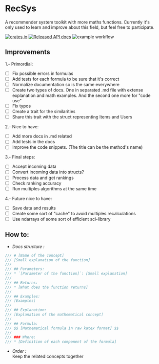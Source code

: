 # RecSys
A recommender system toolkit with more maths functions. Currently it's only used to learn and improve about this field, but feel free to participate.

[![crates.io](https://img.shields.io/crates/v/rec_rsys.svg)](https://crates.io/crates/rec_rsys)
[![Released API docs](https://docs.rs/rec_rsys/badge.svg)](https://docs.rs/rec_rsys)
![example workflow](https://github.com/lucas-montes/rec_rsys/actions/workflows/ci.yml/badge.svg)

## Improvements
1.- Primordial:
- [ ] Fix possible errors in formulas
- [ ] Add tests for each formula to be sure that it's correct
- [ ] Normalize documentation so is the same everywhere
- [ ] Create two types of docs. One in separated .md file with extense explanation and math examples. And the second one more for "code use"
- [ ] Fix typos
- [ ] Create a trait for the similarities
- [ ] Share this trait with the struct representing Items and Users

2.- Nice to have:
- [ ] Add more docs in .md related
- [ ] Add tests in the docs
- [ ] Improve the code snippets. (The title can be the method's name)

3.- Final steps:
- [ ] Accept incoming data
- [ ] Convert incoming data into structs?
- [ ] Process data and get rankings
- [ ] Check ranking accuracy
- [ ] Run multiples algorithms at the same time

4.- Future nice to have:
- [ ] Save data and results
- [ ] Create some sort of "cache" to avoid multiples recalculations
- [ ] Use ndarrays of some sort of efficient sci-library

## How to:
- *Docs structure :*
```rust
/// # [Name of the concept]
/// [Small explanation of the function]
///
/// ## Parameters:
/// * `[Parameter of the function]`: [Small explanation]
///
/// ## Returns:
/// * [What does the function returns]
/// 
/// ## Examples:
/// [Examples]
/// 
/// ## Explanation:
/// [Explanation of the mathematical concept]
/// 
/// ## Formula:
/// $$ [Mathematical formula in raw katex format] $$
///
/// ### Where:
/// * [Definition of each component of the formula]
```
- *Order :*
<br>Keep the related concepts together
